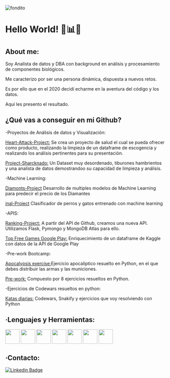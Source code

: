 ![fondito](https://user-images.githubusercontent.com/66042132/110010245-5e543580-7d1e-11eb-8b1b-5dacd2cdb194.gif)

<h1>Hello World! 👋📊🚀</h1>


<h2>About me:</h2>

Soy Analísta de datos y DBA con background en análisis y procesamiento de componentes biológicos.

Me caracterizo por ser una persona dinámica, dispuesta a nuevos retos.

Es por ello que en el 2020 decidí echarme en la aventura del código y los datos. 

Aquí les presento el resultado.


<h2>¿Qué vas a conseguir en mi Github?</h2>

-Proyectos de Análisis de datos y Visualización:

[Heart-Attack-Project:](https://github.com/Joycelili/Heart-Attack-Project) Se crea un proyecto de salud el cual se pueda ofrecer como producto, realizando la limpieza de un dataframe de escogencia y realizando los análisis pertinentes para su presentación.

[Project-Sharcknado:](https://github.com/Joycelili/Project-Sharcknado) Un Dataset muy desordenado, tiburones hambrientos y una analísta de datos demostrandoo su capacidad de limpieza y análisis.

-Machine Learning:

[Diamonts-Project](https://github.com/Joycelili/Diamonts-Project) Desarrollo de multiples modelos de Machine Learning para predecir el precio de los Diamantes

[inal-Project](https://github.com/Joycelili/Final-Project) Clasificador de perros y gatos entrenado con machine learning

-APIS:

[Ranking-Project:](https://github.com/Joycelili/Raking-Project) A partir del API de Github, creamos una nueva API. Utilizamos Flask, Pymongo y MongoDB Atlas para ello.

[Top Free Games Google Play:](https://github.com/Joycelili/Project-3) Enriquecimiento de un dataframe de Kaggle con datos de la API de Google Play

-Pre-work Bootcamp:

[Apocalypsis exercise:](https://github.com/Joycelili/prework-datamad-apocalypsis-exercise)Ejercicio apocaliptico resuelto en Python, en el que debes distribuir las armas y las municiones.

[Pre-work:](https://github.com/Joycelili/prework-JoyceAcevedo) Compuesto por 8 ejercicios resueltos en Python.

-Ejercicios de Codewars resueltos en python:

[Katas diarias:](https://github.com/Joycelili/Katas-Exercises) Codewars, Snakify y ejercicios que voy resolviendo con Python

<h2>·Lenguajes y Herramientas:</h2>

<img height="45" src="https://cdn.svgporn.com/logos/python.svg">  <img height="45" src="https://cdn.svgporn.com/logos/mysql.svg">  <img height="45" src="https://cdn.svgporn.com/logos/mongodb.svg">   <img height="45" src="https://cdn.svgporn.com/logos/flask.svg">   <img height="45" src="https://cdn.svgporn.com/logos/html-5.svg">   <img height="45" src="https://cdn.svgporn.com/logos/github-icon.svg">   <img height="45" src="https://cdn.svgporn.com/logos/git.svg">


<h2>·Contacto:</h2>

[![Linkedin Badge](https://img.shields.io/badge/-Joyce_Acevedo-blue?style=flat-square&logo=Linkedin&logoColor=white&link=https://https://www.linkedin.com/in/joyce-acevedo-salcedo/)](https://www.linkedin.com/in/joyce-acevedo-salcedo/)
